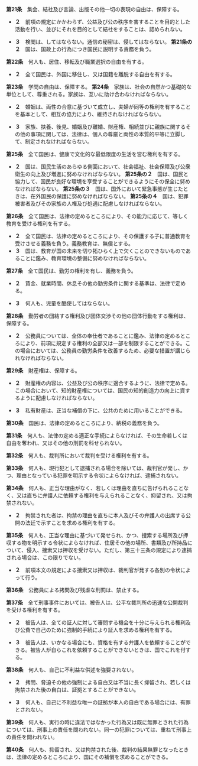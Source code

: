 __第21条__　集会、結社及び言論、出版その他一切の表現の自由は、保障する。
* __２__　前項の規定にかかわらず、公益及び公の秩序を害することを目的とした活動を行い、並びにそれを目的として結社をすることは、認められない。

* __３__　検閲は、してはならない。通信の秘密は、侵してはならない。
__第21条の２__　国は、国政上の行為につき国民に説明する責務を負う。


__第22条__　何人も、居住、移転及び職業選択の自由を有する。

* __２__　全て国民は、外国に移住し、又は国籍を離脱する自由を有する。


__第23条__　学問の自由は、保障する。
__第24条__　家族は、社会の自然かつ基礎的な単位として、尊重される。家族は、互いに助け合わなければならない。

* __２__　婚姻は、両性の合意に基づいて成立し、夫婦が同等の権利を有することを基本として、相互の協力により、維持されなければならない。


* __３__　家族、扶養、後見、婚姻及び離婚、財産権、相続並びに親族に関するその他の事項に関しては、法律は、個人の尊厳と両性の本質的平等に立脚して、制定されなければならない。


__第25条__　全て国民は、健康で文化的な最低限度の生活を営む権利を有する。

* __２__　国は、国民生活のあらゆる側面において、社会福祉、社会保障及び公衆衛生の向上及び増進に努めなければならない。
__第25条の２__　国は、国民と協力して、国民が良好な環境を享受することができるようにその保全に努めなければならない。
__第25条の３__　国は、国外において緊急事態が生じたときは、在外国民の保護に努めなければならない。
__第25条の４__　国は、犯罪被害者及びその家族の人権及び処遇に配慮しなければならない。


__第26条__　全て国民は、法律の定めるところにより、その能力に応じて、等しく教育を受ける権利を有する。

* __２__　全て国民は、法律の定めるところにより、その保護する子に普通教育を受けさせる義務を負う。義務教育は、無償とする。
* __３__　国は、教育が国の未来を切り拓ひらく上で欠くことのできないものであることに鑑み、教育環境の整備に努めなければならない。


__第27条__　全て国民は、勤労の権利を有し、義務を負う。

* __２__　賃金、就業時間、休息その他の勤労条件に関する基準は、法律で定める。

* __３__　何人も、児童を酷使してはならない。


__第28条__　勤労者の団結する権利及び団体交渉その他の団体行動をする権利は、保障する。
* __２__　公務員については、全体の奉仕者であることに鑑み、法律の定めるところにより、前項に規定する権利の全部又は一部を制限することができる。この場合においては、公務員の勤労条件を改善するため、必要な措置が講じられなければならない。


__第29条__　財産権は、保障する。

* __２__　財産権の内容は、公益及び公の秩序に適合するように、法律で定める。この場合において、知的財産権については、国民の知的創造力の向上に資するように配慮しなければならない。

* __３__　私有財産は、正当な補償の下に、公共のために用いることができる。


__第30条__　国民は、法律の定めるところにより、納税の義務を負う。


__第31条__　何人も、法律の定める適正な手続によらなければ、その生命若しくは自由を奪われ、又はその他の刑罰を科せられない。


__第32条__　何人も、裁判所において裁判を受ける権利を有する。


__第33条__　何人も、現行犯として逮捕される場合を除いては、裁判官が発し、かつ、理由となっている犯罪を明示する令状によらなければ、逮捕されない。


__第34条__　何人も、正当な理由がなく、若しくは理由を直ちに告げられることなく、又は直ちに弁護人に依頼する権利を与えられることなく、抑留され、又は拘禁されない。
* __２__　拘禁された者は、拘禁の理由を直ちに本人及びその弁護人の出席する公開の法廷で示すことを求める権利を有する。


__第35条__　何人も、正当な理由に基づいて発せられ、かつ、捜索する場所及び押収する物を明示する令状によらなければ、住居その他の場所、書類及び所持品について、侵入、捜索又は押収を受けない。ただし、第三十三条の規定により逮捕される場合は、この限りでない。

* __２__　前項本文の規定による捜索又は押収は、裁判官が発する各別の令状によって行う。


__第36条__　公務員による拷問及び残虐な刑罰は、禁止する。


__第37条__　全て刑事事件においては、被告人は、公平な裁判所の迅速な公開裁判を受ける権利を有する。

* __２__　被告人は、全ての証人に対して審問する機会を十分に与えられる権利及び公費で自己のために強制的手続により証人を求める権利を有する。

* __３__　被告人は、いかなる場合にも、資格を有する弁護人を依頼することができる。被告人が自らこれを依頼することができないときは、国でこれを付する。


__第38条__　何人も、自己に不利益な供述を強要されない。

* __２__　拷問、脅迫その他の強制による自白又は不当に長く抑留され、若しくは拘禁された後の自白は、証拠とすることができない。

* __３__　何人も、自己に不利益な唯一の証拠が本人の自白である場合には、有罪とされない。


__第39条__　何人も、実行の時に違法ではなかった行為又は既に無罪とされた行為については、刑事上の責任を問われない。同一の犯罪については、重ねて刑事上の責任を問われない。


__第40条__　何人も、抑留され、又は拘禁された後、裁判の結果無罪となったときは、法律の定めるところにより、国にその補償を求めることができる。
